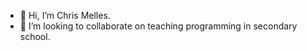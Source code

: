 - 👋 Hi, I’m Chris Melles.
- 💞️ I’m looking to collaborate on teaching programming in secondary school.
